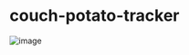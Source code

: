 # couch-potato-tracker
![image](https://user-images.githubusercontent.com/17584457/39907293-9dc1d28e-549c-11e8-878a-eb7cccca80dd.PNG)
